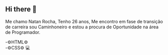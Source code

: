 ## Hi there 👋

Me chamo Natan Rocha, Tenho 26 anos, Me encontro em fase de transição de carreira sou Caminhoneiro e estou a procura de Oportunidade na área de Programador.

-⚙️HTML⚙️
<br>
-⚙️CSS⚙️
 💻
